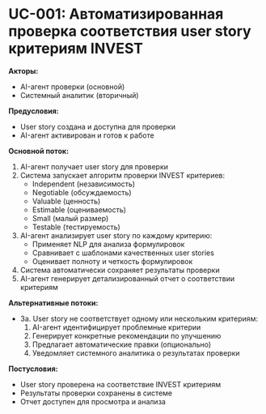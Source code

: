 # UC-001: Автоматизированная проверка соответствия user story критериям INVEST

**Акторы:**  
- AI-агент проверки (основной)
- Системный аналитик (вторичный)

**Предусловия:**  
- User story создана и доступна для проверки
- AI-агент активирован и готов к работе

**Основной поток:**  
1. AI-агент получает user story для проверки
2. Система запускает алгоритм проверки INVEST критериев:
   - Independent (независимость)
   - Negotiable (обсуждаемость)
   - Valuable (ценность)
   - Estimable (оцениваемость)
   - Small (малый размер)
   - Testable (тестируемость)
3. AI-агент анализирует user story по каждому критерию:
   - Применяет NLP для анализа формулировок
   - Сравнивает с шаблонами качественных user stories
   - Оценивает полноту и четкость формулировок
4. Система автоматически сохраняет результаты проверки
5. AI-агент генерирует детализированный отчет о соответствии критериям

**Альтернативные потоки:**  
- 3a. User story не соответствует одному или нескольким критериям:
  1. AI-агент идентифицирует проблемные критерии
  2. Генерирует конкретные рекомендации по улучшению
  3. Предлагает автоматические правки (опционально)
  4. Уведомляет системного аналитика о результатах проверки

**Постусловия:**  
- User story проверена на соответствие INVEST критериям
- Результаты проверки сохранены в системе
- Отчет доступен для просмотра и анализа
